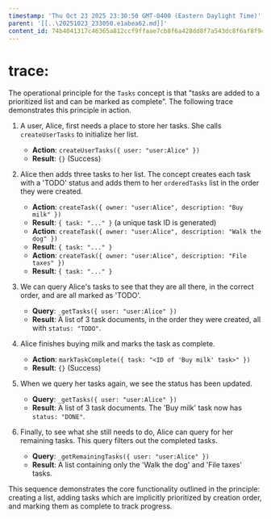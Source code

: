 ```yaml
---
timestamp: 'Thu Oct 23 2025 23:30:50 GMT-0400 (Eastern Daylight Time)'
parent: '[[..\20251023_233050.e1abea62.md]]'
content_id: 74b4041317c46365a812ccf9ffaae7cb8f6a428dd8f7a543dc8f6af8f9caeca3
---
```


# trace:

The operational principle for the `Tasks` concept is that "tasks are added to a prioritized list and can be marked as complete". The following trace demonstrates this principle in action.

1. A user, Alice, first needs a place to store her tasks. She calls `createUserTasks` to initialize her list.
   * **Action**: `createUserTasks({ user: "user:Alice" })`
   * **Result**: `{}` (Success)

2. Alice then adds three tasks to her list. The concept creates each task with a 'TODO' status and adds them to her `orderedTasks` list in the order they were created.
   * **Action**: `createTask({ owner: "user:Alice", description: "Buy milk" })`
   * **Result**: `{ task: "..." }` (a unique task ID is generated)
   * **Action**: `createTask({ owner: "user:Alice", description: "Walk the dog" })`
   * **Result**: `{ task: "..." }`
   * **Action**: `createTask({ owner: "user:Alice", description: "File taxes" })`
   * **Result**: `{ task: "..." }`

3. We can query Alice's tasks to see that they are all there, in the correct order, and are all marked as 'TODO'.
   * **Query**: `_getTasks({ user: "user:Alice" })`
   * **Result**: A list of 3 task documents, in the order they were created, all with `status: "TODO"`.

4. Alice finishes buying milk and marks the task as complete.
   * **Action**: `markTaskComplete({ task: "<ID of 'Buy milk' task>" })`
   * **Result**: `{}` (Success)

5. When we query her tasks again, we see the status has been updated.
   * **Query**: `_getTasks({ user: "user:Alice" })`
   * **Result**: A list of 3 task documents. The 'Buy milk' task now has `status: "DONE"`.

6. Finally, to see what she still needs to do, Alice can query for her remaining tasks. This query filters out the completed tasks.
   * **Query**: `_getRemainingTasks({ user: "user:Alice" })`
   * **Result**: A list containing only the 'Walk the dog' and 'File taxes' tasks.

This sequence demonstrates the core functionality outlined in the principle: creating a list, adding tasks which are implicitly prioritized by creation order, and marking them as complete to track progress.

